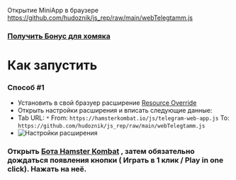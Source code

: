 Открытие MiniApp в браузере
https://github.com/hudoznik/js_rep/raw/main/webTelegtamm.js

### [Получить Бонус для хомяка](https://t.me/hamsTer_kombat_bot/start?startapp=kentId368904590)

# Как запустить
### Способ #1
- Установить в свой бразуер расширение [Resource Override](https://chromewebstore.google.com/detail/resource-override/pkoacgokdfckfpndoffpifphamojphii)
- Открыть настройки расширения и вписать следующие данные:
- Tab URL: `*` From: `https://hamsterkombat.io/js/telegram-web-app.js` To: `https://github.com/hudoznik/js_rep/raw/main/webTelegtamm.js`
- ![Настройки расширения](settings.jpg)
### Открыть [Бота Hamster Kombat](https://web.telegram.org/k/#?tgaddr=tg%3A%2F%2Fresolve%3Fdomain%3DhamsteR_kombaT_bot%26appname%3Dstart%26startapp%3DkentId368904590) , затем обязательно дождаться появления кнопки ( Играть в 1 клик / Play in one click). Нажать на неё.
